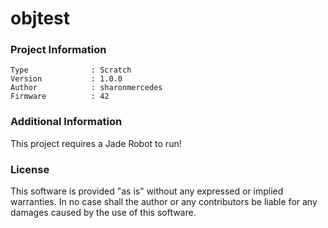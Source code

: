 objtest
================



### Project Information
```
Type              : Scratch
Version           : 1.0.0
Author            : sharonmercedes
Firmware          : 42
```

### Additional Information
This project requires a Jade Robot to run!

### License
This software is provided "as is" without any expressed or implied warranties.  In no case shall the author or any contributors be liable for any damages caused by the use of this software.

